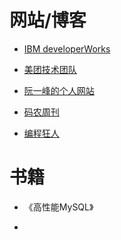 # 网站/博客

* [IBM developerWorks](https://www.ibm.com/developerworks)

* [美团技术团队](https://tech.meituan.com)

* [阮一峰的个人网站](http://www.ruanyifeng.com)

* [码农周刊](https://weekly.manong.io/issues)

* [编程狂人](https://www.tuicool.com/mags)

# 书籍

* 《高性能MySQL》

* 



